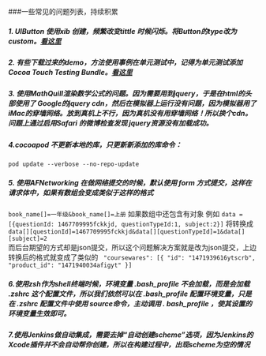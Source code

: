 ###一些常见的问题列表，持续积累
##### 1. UIButton 使用xib 创建，频繁改变tittle 时候闪烁。将Button的type改为 custom。[看这里](http://stackoverflow.com/questions/18946490/how-to-stop-unwanted-uibutton-animation-on-title-change)

##### 2. 有些下载过来的demo，方法使用事例在单元测试中，记得为单元测试添加Cocoa Touch Testing Bundle。[看这里](http://stackoverflow.com/questions/31794989/cant-add-unit-tests-to-existing-ios-app)

##### 3. 使用MathQuill渲染数学公式的问题。因为需要用到jquery，于是在html的头部使用了 Google的jquery cdn，然后在模拟器上运行没有问题，因为模拟器用了iMac的穿墙网络。放到真机上不行，因为真机没有用穿墙网络！所以换个cdn。问题上通过启用Safari 的微博检查发现 jquery资源没有加载成功。

##### 4.cocoapod 不更新本地的库，只更新新添加的库命令：    
`pod update --verbose --no-repo-update`

##### 5. 使用AFNetworking 在做网络提交的时候，默认使用 form 方式提交，这样在请求体中，如果有数组会变成类似于这样的格式 
`book_name[]=一年级&book_name[]=上册`
如果数组中还包含有对象 例如 `data =[{questionId: 1467709995fckkjd, questionTypeId:1, subject:2}]` 将转换成 `data[][questionId]=1467709995fckkjd&data[][questionTypeId]=1&data[][subject]=2`   
而后台期望的方式却是json提交，所以这个问题解决方案就是改为json提交，上边转换后的格式就变成了类似的 ` "coursewares": [{
		"id": "1471939616ytscrb",
		"product_id": "1471940034afigyt"
	}]`    
	
##### 6.使用zsh作为shell终端时候，环境变量 .bash_profile 不会加载，而是会加载 .zshrc 这个配置文件，所以我们依然可以在 .bash_profile 配置环境变量，只是在 .zshrc 配置文件中使用 source命令，主动调用 . bash_profile ，使其设置的环境变量生效即可。

##### 7.使用Jenkins做自动集成，需要去掉“自动创建scheme”选项，因为Jenkins的Xcode插件并不会自动帮你创建，所以在构建过程中，出现scheme为空的情况


